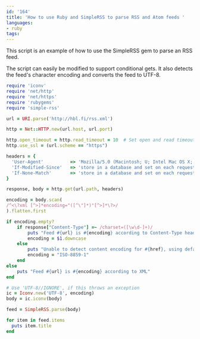 ```yaml
---
id: '164'
title: 'How to use Ruby and SimpleRSS to parse RSS and Atom feeds '
languages:
- ruby
tags:
---
```

This script is an example of how to use the SimpleRSS gem to parse an RSS feed.

The script can easily be modified to support conditional gets. It also detects the feed's character encoding and converts the feed to UTF-8.


```ruby
require 'iconv'
require 'net/http'
require 'net/https'
require 'rubygems'
require 'simple-rss'

url = URI.parse('http://hbl.fi/rss.xml')

http = Net::HTTP.new(url.host, url.port)

http.open_timeout = http.read_timeout = 10  # Set open and read timeout to 10 seconds
http.use_ssl = (url.scheme == "https")

headers = {
  'User-Agent'          => 'Mozilla/5.0 (Macintosh; U; Intel Mac OS X; en-US; rv:1.8.1.12) Gecko/20080201 Firefox/2.0.0.12',
  'If-Modified-Since'   => 'store in a database and set on each request',
  'If-None-Match'       => 'store in a database and set on each request'
}

response, body = http.get(url.path, headers)

encoding = body.scan(
/^<\?xml [^>]*encoding="([^\"]*)"[^>]*\?>/
).flatten.first

if encoding.empty?
	if response["Content-Type"] =~ /charset=([\w\d-]+)/
		puts "Feed #{url} is #{encoding} according to Content-Type header"
		encoding = $1.downcase
	else
		puts "Unable to detect content encoding for #{href}, using default."
		encoding = "ISO-8859-1"
	end
else
	puts "Feed #{url} is #{encoding} according to XML"
end

# Use 'UTF-8//IGNORE', if this throws an exception
ic = Iconv.new('UTF-8', encoding)
body = ic.iconv(body)

feed = SimpleRSS.parse(body)

for item in feed.items
  puts item.title
end
```
    

